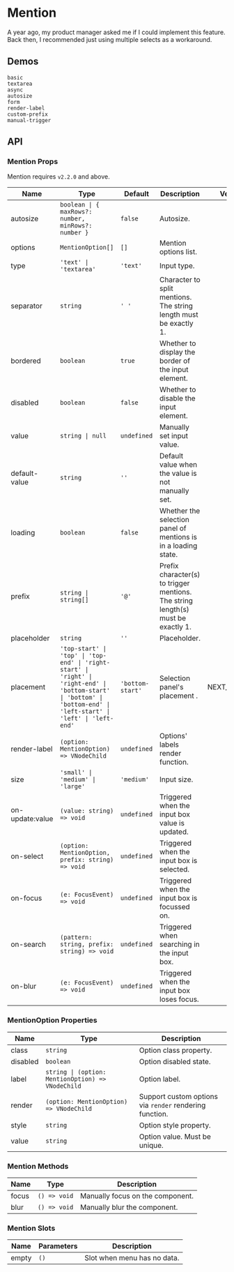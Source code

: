 # Mention

A year ago, my product manager asked me if I could implement this feature. Back then, I recommended just using multiple selects as a workaround.

## Demos

```demo
basic
textarea
async
autosize
form
render-label
custom-prefix
manual-trigger
```

## API

### Mention Props

Mention requires `v2.2.0` and above.

| Name | Type | Default | Description | Version |
| --- | --- | --- | --- | --- |
| autosize | `boolean \| { maxRows?: number, minRows?: number }` | `false` | Autosize. |  |
| options | `MentionOption[]` | `[]` | Mention options list. |  |
| type | `'text' \| 'textarea'` | `'text'` | Input type. |  |
| separator | `string` | `' '` | Character to split mentions. The string length must be exactly 1. |  |
| bordered | `boolean` | `true` | Whether to display the border of the input element. |  |
| disabled | `boolean` | `false` | Whether to disable the input element. |  |
| value | `string \| null` | `undefined` | Manually set input value. |  |
| default-value | `string` | `''` | Default value when the value is not manually set. |  |
| loading | `boolean` | `false` | Whether the selection panel of mentions is in a loading state. |  |
| prefix | `string \| string[]` | `'@'` | Prefix character(s) to trigger mentions. The string length(s) must be exactly 1. |  |
| placeholder | `string` | `''` | Placeholder. |  |
| placement | `'top-start' \| 'top' \| 'top-end' \| 'right-start' \| 'right' \| 'right-end' \| 'bottom-start' \| 'bottom' \| 'bottom-end' \| 'left-start' \| 'left' \| 'left-end'` | `'bottom-start'` | Selection panel's placement . | NEXT_VERSION |
| render-label | `(option: MentionOption) => VNodeChild` | `undefined` | Options' labels render function. |  |
| size | `'small' \| 'medium' \| 'large'` | `'medium'` | Input size. |  |
| on-update:value | `(value: string) => void` | `undefined` | Triggered when the input box value is updated. |  |
| on-select | `(option: MentionOption, prefix: string) => void` | `undefined` | Triggered when the input box is selected. |  |
| on-focus | `(e: FocusEvent) => void` | `undefined` | Triggered when the input box is focussed on. |  |
| on-search | `(pattern: string, prefix: string) => void` | `undefined` | Triggered when searching in the input box. |  |
| on-blur | `(e: FocusEvent) => void` | `undefined` | Triggered when the input box loses focus. |  |

### MentionOption Properties

| Name | Type | Description |
| --- | --- | --- |
| class | `string` | Option class property. |
| disabled | `boolean` | Option disabled state. |
| label | `string \| (option: MentionOption) => VNodeChild` | Option label. |
| render | `(option: MentionOption) => VNodeChild` | Support custom options via `render` rendering function. |
| style | `string` | Option style property. |
| value | `string` | Option value. Must be unique. |

### Mention Methods

| Name  | Type         | Description                      |
| ----- | ------------ | -------------------------------- |
| focus | `() => void` | Manually focus on the component. |
| blur  | `() => void` | Manually blur the component.     |

### Mention Slots

| Name  | Parameters | Description                 |
| ----- | ---------- | --------------------------- |
| empty | `()`       | Slot when menu has no data. |
